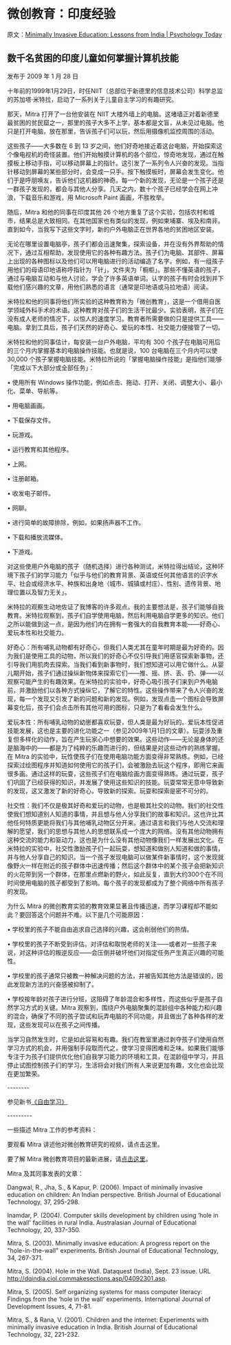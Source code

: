 # 微创教育：印度经验

原文：[Minimally Invasive Education: Lessons from India | Psychology Today](https://www.psychologytoday.com/us/blog/freedom-learn/200901/minimally-invasive-education-lessons-india)

## 数千名贫困的印度儿童如何掌握计算机技能

发布于 2009 年 1 月 28 日

十年前的1999年1月29日，时任NIIT（总部位于新德里的信息技术公司）科学总监的苏加塔·米特拉，启动了一系列关于儿童自主学习的有趣研究。

那天，Mitra 打开了一台他安装在 NIIT 大楼外墙上的电脑。这堵墙正对着新德里最贫困的贫民窟之一，那里的孩子大多不上学，基本都是文盲，从未见过电脑。他只是打开电脑，放在那里，告诉孩子们可以玩，然后用摄像机监控周围的活动。

这些孩子——大多数在 6 到 13 岁之间，他们好奇地接近着这台电脑，开始探索这个像电视机的奇怪装置。他们开始触摸计算机的各个部位，惊奇地发现，通过在触摸板上移动手指，可以移动屏幕上的指针。这引发了一系列令人兴奋的发现。当指针移动到屏幕的某些部分时，会变成一只手。按下触摸板时，屏幕会发生变化。他们于是呼朋唤友，告诉他们这机器的神奇。每一个新的发现，无论是一个孩子还是一群孩子发现的，都会与其他人分享。几天之内，数十个孩子已经学会在网上冲浪，下载音乐和游戏，用 Microsoft Paint 画画，不胜枚举。

随后，Mitra 和他的同事在印度其他 26 个地方重复了这个实验，包括农村和城市，结果总是大致相同。在其他国家也有类似的发现，例如柬埔寨、埃及和南非。直到如今，当我写下这些文字时，新的户外电脑正在世界各地的贫困地区安装。

无论在哪里设置电脑亭，孩子们都会迅速聚集，探索设备，并在没有外界帮助的情况下，通过互相帮助，发现使用它的各种有趣方法。孩子们为电脑、其部件、屏幕上出现的各种图标以及他们可以用电脑进行的活动编造了名字。例如，有一组孩子用他们的母语印地语称呼指针为「针」，文件夹为「橱柜」。那些不懂英语的孩子，通过与电脑互动和与他人讨论，学会了许多英语单词。认字的孩子有时会找到并下载他们感兴趣的文章，用他们熟悉的语言（通常是印地语或马拉地语）阅读。

米特拉和他的同事将他们所实验的这种教育称为「微创教育」，这是一个借用自医学领域外科手术的术语。这种教育对孩子们的生活干扰最少。实验表明，孩子们在没有成人老师的情况下，以惊人的速度学习。教育者所需要做的只是提供工具——电脑。拿到工具后，孩子们天然的好奇心、爱玩的本性、社交能力便接管了一切。

米特拉和他的同事估计，每安装一台户外电脑，平均有 300 个孩子在电脑可用后的三个月内掌握基本的电脑操作技能。也就是说，100 台电脑在三个月内可以使 30,000 个孩子掌握电脑技能。米特拉所说的「掌握电脑操作技能」是指他们能够「完成以下大部分或全部任务」：

• 使用所有 Windows 操作功能，例如点击、拖动、打开、关闭、调整大小、最小化、菜单、导航等。

• 用电脑画画。

• 下载保存文件。

• 玩游戏。

• 运行教育和其他程序。

• 上网。

• 注册邮箱。

• 收发电子邮件。

• 网聊。

• 进行简单的故障排除，例如，如果扬声器不工作。

• 下载和播放流媒体。

• 下游戏。

对这些使用户外电脑的孩子（随机选择）进行各种测试，米特拉得出结论，这种环境下孩子们的学习能力「似乎与他们的教育背景、英语或任何其他语言的识字水平、社会或经济水平、种族和出身地（城市、城镇或村庄）、性别、遗传背景、地理位置以及智力无关」。

米特拉的观察生动地佐证了我博客的许多观点。我的主要想法是，孩子们能够自我教育。米特拉观察到，孩子们自学使用电脑，然后利用电脑自学更多的知识。他们之所以能做到这一点，是因为他们内在拥有一套强大的自我教育本能——好奇心、爱玩本性和社交能力。

好奇心：所有哺乳动物都有好奇心，但我们人类尤其在童年时期是最为好奇的。因为我们是使用工具的动物，所以我们的好奇心不仅引导我们用感官探索新事物，还引导我们用肌肉去探索。当我们看到新事物时，我们想知道可以用它做什么。从婴儿期开始，孩子们通过操纵新物体来探索它们——推、摇、挤、丢、扔、弹——以观察可能产生的有趣效果。在米特拉的实验中，好奇心吸引孩子们来到户外电脑前，并激励他们以各种方式操纵它，了解它的特性。这些操作带来了令人兴奋的发现，每一个发现又引发了新的问题和新的发现。例如，发现点击一个图标会导致屏幕变化后，孩子们会点击所有其他可用的图标，只是为了看看会发生什么。

爱玩本性：所有哺乳动物的幼崽都喜欢玩耍，但人类是最为好玩的。爱玩本性促进技能发展，这也是主要的进化功能之一（参见2009年1月1日的文章）。玩耍涉及重复但多样化的动作，旨在产生玩家心中想要的效果。这些动作——无论是身体的还是脑海中的——都是为了纯粹的乐趣而进行的，但结果是对这些动作的熟练掌握。在 Mitra 的实验中，玩性使孩子们在使用电脑功能方面变得非常熟练。例如，已经探索过绘图程序并知道如何使用它的孩子们，会被激励去玩这个程序，即用它来画很多画。通过这样的玩耍，这些孩子们在电脑绘画方面变得熟练。通过玩耍，孩子们巩固了已经获得的知识，并发展了使用这些知识的技能。玩耍常常无意中导致新的发现，这又激发了新的好奇心，导致新的探索。玩耍和探索是密不可分的。

社交性：我们不仅是极其好奇和爱玩的动物，也是极其社交的动物。我们的社交性使我们想知道别人知道的事情，并且想与他人分享我们的故事和知识。这也许比其他任何特质更能将我们与其他哺乳动物区分开来。通过语言和我们与他人交流和理解的愿望，我们的思想与其他人的思想联系成一个庞大的网络。没有其他动物拥有这种交流的能力和驱动力，这也是为什么没有其他动物像我们一样发展出文化。在米特拉的实验中，社交性激励孩子们一起玩耍，想知道和做别人知道和做的事情，并与他人分享自己的知识。当一个孩子发现电脑可以做某件新事情时，这个发现就像野火一样在附近的孩子群体中迅速传播；然后这个群体中的某个孩子会把新知识的火花带到另一个群体，在那里点燃新的野火，如此反复，直到大约300个在不同时间使用电脑的孩子都受到了影响。每个孩子的发现都成为了整个网络中所有孩子的发现。

为什么 Mitra 的微创教育实验的教育效果显著且传播迅速，而学习课程却不能如此？要回答这个问题并不难。以下是几个可能原因：

• 学校里的孩子不能自由追求自己选择的兴趣，这会削弱他们的热情。

• 学校里的孩子不断受到评估。对评估和取悦老师的关注——或者对一些孩子来说，对这种评估的叛逆反应——会压倒并破坏他们对指定任务产生真正兴趣的可能性。

• 学校里的孩子通常只被教一种解决问题的方法，并被告知其他方法是错误的，因此发现新方法的兴奋感被抑制了。

• 学校按年龄对孩子进行分班，这阻碍了年龄混合和多样性，而这些似乎是孩子自然学习方式的关键。Mitra 观察到，围绕户外电脑聚集的混龄组中各种能力和兴趣的混合，确保了不同的孩子尝试和玩弄电脑的不同功能，并且做出了各种各样的发现，这些发现可以在孩子之间传播。

当学习自然发生时，它是如此容易和有趣。我们在教室里通过剥夺孩子们使用自然学习方式的机会，并用强制手段取而代之，使学习变得困难和乏味。如果我们能够专注于为孩子们提供优化他们自我学习能力的环境和工具，在混龄组中学习，并且停止试图控制孩子们的学习，生活将会对我们所有人来说更加有趣，文化也会比现在更加繁荣。

\--------

参见新书[《自由学习》](http://www.freetolearnbook.com/)

\---------

一些描述 Mitra 工作的参考资料：

要观看 Mitra 讲述他对微创教育研究的视频，请点击这里。

要了解 Mitra 微创教育项目的最新进展，请[点击这里](http://www.hole-in-the-wall.com/)。

Mitra 及其同事发表的文章：

Dangwal, R., Jha, S., & Kapur, P. (2006). Impact of minimally invasive education on children: An Indian perspective. British Journal of Educational Technology, 37, 295-298.

Inamdar, P. (2004). Computer skills development by children using ‘hole in the wall' facilities in rural India. Australasian Journal of Educational Technology, 20, 337-350.

Mitra, S. (2003). Minimally invasive education: A progress report on the "hole-in-the-wall" experiments. British Journal of Educational Technology, 34, 267-371.

Mitra, S. (2004). Hole in the Wall. Dataquest (India), Sept. 23 issue. URL http://dqindia.ciol.commakesections.asp/04092301.asp.

Mitra, S. (2005). Self organizing systems for mass computer literacy: Findings from the ‘hole in the wall' experiments. International Journal of Development Issues, 4, 71-81.

Mitra, S., & Rana, V. (2001). Children and the internet: Experiments with minimally invasive education in India. British Journal of Educational Technology, 32, 221-232.